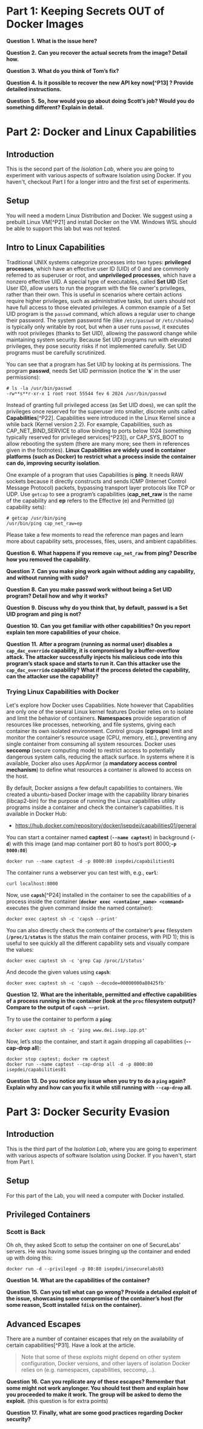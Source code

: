 # Part 1: Keeping Secrets OUT of Docker Images

**Question** **1.** **What is the issue here?**

**Question** **2.** **Can you recover the actual secrets from the image? Detail how.**

**Question** **3.** **What do you think of Tom’s fix?**

**Question** **4.** **Is it possible to recover the new API key now[^P13] ? Provide detailed instructions.**

**Question** **5.** **So, how would you go about doing Scott’s job? Would you do something different? Explain in detail.**

# Part 2: Docker and Linux Capabilities

## Introduction

This is the second part of the *Isolation Lab*, where you are going to experiment with various aspects of software Isolation using Docker. If you haven't, checkout Part I for a longer intro and the first set of experiments.

## Setup

You will need a modern Linux Distribution and Docker. We suggest using a prebuilt Linux VM[^P21] and install Docker on the VM. Windows WSL should be able to support this lab but was not tested.

## Intro to Linux Capabilities

Traditional UNIX systems categorize processes into two types: **privileged processes**, which have an effective user ID (UID) of 0 and are commonly referred to as superuser or root, and **unprivileged processes**, which have a nonzero effective UID. A special type of executables, called **Set UID** (Set User ID), allow users to run the program with the file owner's privileges, rather than their own. This is useful in scenarios where certain actions require higher privileges, such as administrative tasks, but users should not have full access to those elevated privileges. A common example of a Set UID program is the `passwd` command, which allows a regular user to change their password. The system password file (like `/etc/passwd` or `/etc/shadow`) is typically only writable by root, but when a user runs `passwd`, it executes with root privileges (thanks to Set UID), allowing the password change while maintaining system security. Because Set UID programs run with elevated privileges, they pose security risks if not implemented carefully. Set UID programs must be carefully scrutinized.  

You can see that a program has Set UID by looking at its permissions. The program **passwd**, needs Set UID permission (notice the ‘**s**’ in the user permissions):

```
# ls -la /usr/bin/passwd
-rw**s**r-xr-x 1 root root 55544 fev 6 2024 /usr/bin/passwd
```

Instead of granting full privileged access (as Set UID does), we can split the privileges once reserved for the superuser into smaller, discrete units called **Capabilities**[^P22]. Capabilities were introduced in the Linux Kernel since a while back (Kernel version 2.2). For example, Capabilities, such as CAP_NET_BIND_SERVICE to allow binding to ports below 1024 (something typically reserved for privileged services[^P23]), or CAP_SYS_BOOT to allow rebooting the system (there are many more; see them in references given in the footnotes). **Linux Capabilities are widely used in container platforms (such as Docker) to restrict what a process inside the container can do, improving security isolation**. 

One example of a program that uses Capabilities is **ping**. It needs RAW sockets because it directly constructs and sends ICMP (Internet Control Message Protocol) packets, bypassing transport layer protocols like TCP or UDP. Use `getcap` to see a program’s capabilities (**cap_net_raw** is the name of the capability and **ep** refers to the Effective (e) and Permitted (p) capability sets):

```
# getcap /usr/bin/ping
/usr/bin/ping cap_net_raw=ep  
```

Please take a few moments to read the reference man pages and learn more about capability sets, processes, files, users, and ambient capabilities.

**Question** **6.** **What happens if you remove** **`cap_net_raw` from ping? Describe how you removed the capability.**

**Question** **7.** **Can you make ping work again without adding any capability, and without running with** **sudo?**

**Question** **8.** **Can you make** **passwd work without being a Set UID program? Detail how and why it works?**

**Question** **9.** **Discuss why do you think that, by default,** **passwd is a Set UID program and** **ping is not?**

**Question** **10.** **Can you get familiar with other capabilities? On you report explain ten more capabilities of your choice.**

**Question** **11.** **After a program (running as normal user) disables a** **`cap_dac_override` capability, it is compromised by a buffer-overflow attack. The attacker successfully injects his malicious code into this program’s stack space and starts to run it. Can this attacker use the** **`cap_dac_override` capability? What if the process deleted the capability, can the attacker use the capability?**

### Trying Linux Capabilities with Docker

Let's explore how Docker uses Capabilities. Note however that Capabilities are only one of the several Linux kernel features Docker relies on to isolate and limit the behavior of containers. **Namespaces** provide separation of resources like processes, networking, and file systems, giving each container its own isolated environment. Control groups (**cgroups**) limit and monitor the container's resource usage (CPU, memory, etc.), preventing any single container from consuming all system resources. Docker uses **seccomp** (secure computing mode) to restrict access to potentially dangerous system calls, reducing the attack surface. In systems where it is available, Docker also uses AppArmor (a **mandatory access control mechanism**) to define what resources a container is allowed to access on the host.

By default, Docker assigns a few default capabilities to containers. We created a ubuntu-based Docker image with the capability library binaries (libcap2-bin) for the purpose of running the Linux capabilities utility programs inside a container and check the container’s capabilities. It is available in Docker Hub: 
- https://hub.docker.com/repository/docker/isepdei/capabilities01/general

You can start a container named **captest** (**`--name captest`**) in background (**`-d`**) with this image (and map container port 80 to host’s port 8000;**`-p 8000:80`**)
```
docker run --name captest -d -p 8000:80 isepdei/capabilities01
```

The container runs a webserver you can test with, e.g., **`curl`**:
```
curl localhost:8000
```

Now, use **`capsh`**[^P24] installed in the container to see the capabilities of a process inside the container (**`docker exec <container_name> <command>`** executes the given command inside the named container):
```
docker exec captest sh -c 'capsh --print'
```

You can also directly check the contents of the container’s **`proc`** filesystem (**`/proc/1/status`** is the status the main container process, with PID 1); this is useful to see quickly all the different capability sets and visually compare the values:
```
docker exec captest sh -c 'grep Cap /proc/1/status'
```

And decode the given values using **`capsh`**:
```
docker exec captest sh -c 'capsh --decode=00000000a80425fb'
```

**Question** **12.** **What are the inheritable, permitted and effective capabilities of a process running in the container (look at the `proc` filesystem output)? Compare to the output of** **`capsh –-print`.**

Try to use the container to perform a **`ping`**:
```
docker exec captest sh -c 'ping www.dei.isep.ipp.pt'
```

Now, let’s stop the container, and start it again dropping all capabilities (**--cap-drop all**):
```
docker stop captest; docker rm captest
docker run --name captest --cap-drop all -d -p 8000:80 isepdei/capabilities01
```

**Question** **13.** **Do you notice any issue when you try to do a `ping` again? Explain why and how can you fix it while still running with** **`--cap-drop` all.**


# Part 3: Docker Security Evasion

## Introduction

This is the third part of the *Isolation Lab*, where you are going to experiment with various aspects of software Isolation using Docker. If you haven't, start from Part I.

## Setup

For this part of the Lab, you will need a computer with Docker installed.

## Privileged Containers

### Scott is Back

Oh oh, they asked Scott to setup the container on one of SecureLabs’ servers. He was having some issues bringing up the container and ended up with doing this:
```
docker run -d --privileged -p 80:80 isepdei/insecurelabs03
```

**Question** **14.** **What are the capabilities of the container?**

**Question** **15.** **Can you tell what can go wrong? Provide a detailed exploit of the issue, showcasing some compromise of the container’s host (for some reason, Scott installed `fdisk` on the container).**

## Advanced Escapes

There are a number of container escapes that rely on the availability of certain capabilities[^P31]. Have a look at the article. 

> Note that some of these exploits might depend on other system configuration, Docker versions, and other layers of isolation Docker relies on (e.g. namespaces, capabilities, seccomp,...).

**Question** **16.** **Can you replicate any of these escapes? Remember that some might not work anylonger. You should test them and explain how you proceeded to make it work. The group will be asked to demo the exploit.** (this question is for extra points)

**Question** **17.** **Finally, what are some good practices regarding Docker security?**